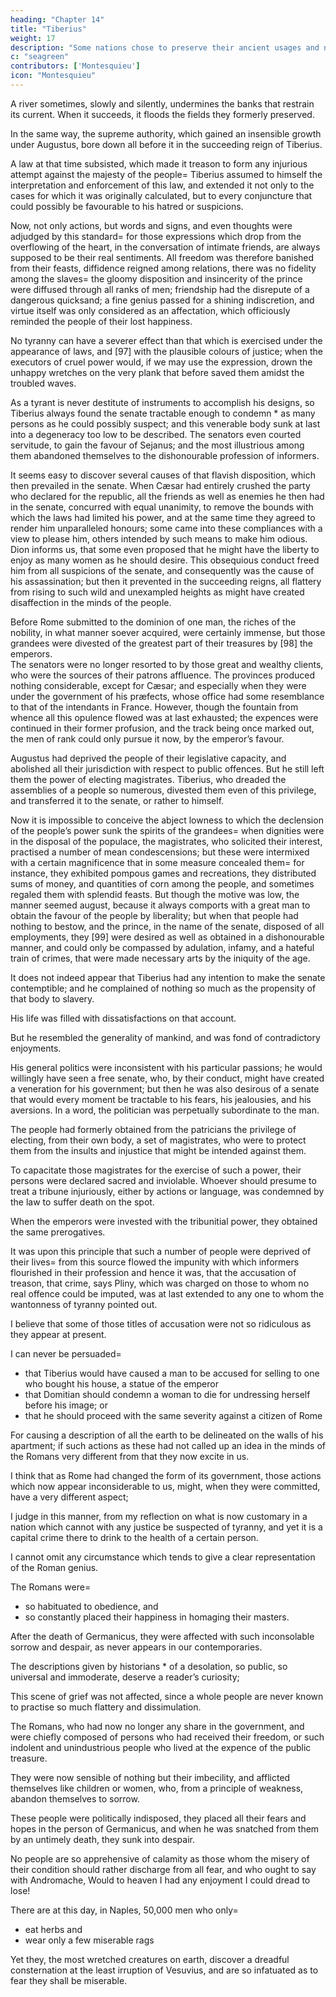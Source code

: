 ```yaml
---
heading: "Chapter 14"
title: "Tiberius"
weight: 17
description: "Some nations chose to preserve their ancient usages and not assist Rome"
c: "seagreen"
contributors: ['Montesquieu']
icon: "Montesquieu"
---
```





A river sometimes, slowly and silently, undermines the banks that restrain its current. When it succeeds, it floods the fields they formerly preserved. 

In the same way, the supreme authority, which gained an insensible growth under Augustus, bore down all before it in the succeeding reign of Tiberius.

A law at that time subsisted, which made it treason to form any injurious attempt against the majesty of the people=  Tiberius assumed to himself the interpretation and enforcement of this law, and extended it not only to the cases for which it was originally calculated, but to every conjuncture that could possibly be favourable to his hatred or suspicions. 

Now, not only actions, but words and signs, and even thoughts were adjudged by this standard=  for those expressions which drop from the overflowing of the heart, in the conversation of intimate friends, are always supposed to be their real sentiments. All freedom was therefore banished from their feasts, diffidence reigned among relations, there was no fidelity among the slaves=  the gloomy disposition and insincerity of the prince were diffused through all ranks of men; friendship had the disrepute of a dangerous quicksand; a fine genius passed for a shining indiscretion, and virtue itself was only considered as an affectation, which officiously reminded the people of their lost happiness.

No tyranny can have a severer effect than that which is exercised under the appearance of laws, and [97] with the plausible colours of justice; when the executors of cruel power would, if we may use the expression, drown the unhappy wretches on the very plank that before saved them amidst the troubled waves.

As a tyrant is never destitute of instruments to accomplish his designs, so Tiberius always found the senate tractable enough to condemn * as many persons as he could possibly suspect; and this venerable body sunk at last into a degeneracy too low to be described. The senators even courted servitude, to gain the favour of Sejanus; and the most illustrious among them abandoned themselves to the dishonourable profession of informers.

It seems easy to discover several causes of that flavish disposition, which then prevailed in the senate. When Cæsar had entirely crushed the party who declared for the republic, all the friends as well as enemies he then had in the senate, concurred with equal unanimity, to remove the bounds with which the laws had limited his power, and at the same time they agreed to render him unparalleled honours; some came into these compliances with a view to please him, others intended by such means to make him odious. Dion informs us, that some even proposed that he might have the liberty to enjoy as many women as he should desire. This obsequious conduct freed him from all suspicions of the senate, and consequently was the cause of his assassination; but then it prevented in the succeeding reigns, all flattery from rising to such wild and unexampled heights as might have created disaffection in the minds of the people.

Before Rome submitted to the dominion of one man, the riches of the nobility, in what manner soever acquired, were certainly immense, but those grandees were divested of the greatest part of their treasures by [98] the emperors. 
\
The senators were no longer resorted to by those great and wealthy clients, who were the sources of their patrons affluence. The provinces produced nothing considerable, except for Cæsar; and especially when they were under the government of his præfects, whose office had some resemblance to that of the intendants in France. However, though the fountain from whence all this opulence flowed was at last exhausted; the expences were continued in their former profusion, and the track being once marked out, the men of rank could only pursue it now, by the emperor’s favour.

Augustus had deprived the people of their legislative capacity, and abolished all their jurisdiction with respect to public offences. But he still left them the power of electing magistrates. Tiberius, who dreaded the assemblies of a people so numerous, divested them even of this privilege, and transferred it to the senate, or rather to himself. 

Now it is impossible to conceive the abject lowness to which the declension of the people’s power sunk the spirits of the grandees=  when dignities were in the disposal of the populace, the magistrates, who solicited their interest, practised a number of mean condescensions; but these were intermixed with a certain magnificence that in some measure concealed them=  for instance, they exhibited pompous games and recreations, they distributed sums of money, and quantities of corn among the people, and sometimes regaled them with splendid feasts. But though the motive was low, the manner seemed august, because it always comports with a great man to obtain the favour of the people by liberality; but when that people had nothing to bestow, and the prince, in the name of the senate, disposed of all employments, they [99] were desired as well as obtained in a dishonourable manner, and could only be compassed by adulation, infamy, and a hateful train of crimes, that were made necessary arts by the iniquity of the age.

It does not indeed appear that Tiberius had any intention to make the senate contemptible; and he complained of nothing so much as the propensity of that body to slavery. 

His life was filled with dissatisfactions on that account. 

But he resembled the generality of mankind, and was fond of contradictory enjoyments. 

His general politics were inconsistent with his particular passions; he would willingly have seen a free senate, who, by their conduct, might have created a veneration for his government; but then he was also desirous of a senate that would every moment be tractable to his fears, his jealousies, and his aversions. In a word, the politician was perpetually subordinate to the man.

The people had formerly obtained from the patricians the privilege of electing, from their own body, a set of magistrates, who were to protect them from the insults and injustice that might be intended against them.

To capacitate those magistrates for the exercise of such a power, their persons were declared sacred and inviolable. Whoever should presume to treat a tribune injuriously, either by actions or language, was condemned by the law to suffer death on the spot. 

When the emperors were invested with the tribunitial power, they obtained the same prerogatives.

It was upon this principle that such a number of people were deprived of their lives=  from this source flowed the impunity with which informers flourished in their profession and hence it was, that the accusation of treason, that crime, says Pliny, which was charged on those to whom no real offence could be imputed, was at last extended to any one to whom the wantonness of tyranny pointed out.

I believe that some of those titles of accusation were not so ridiculous as they appear at present. 

I can never be persuaded= 
- that Tiberius would have caused a man to be accused for selling to one who bought his house, a statue of the emperor
- that Domitian should condemn a woman to die for undressing herself before his image; or 
- that he should proceed with the same severity against a citizen of Rome

For causing a description of all the earth to be delineated on the walls of his apartment; if such actions as these had not called up an idea in the minds of the Romans very different from that they now excite in us. 

I think that as Rome had changed the form of its government, those actions which now appear inconsiderable to us, might, when they were committed, have a very different aspect; 

I judge in this manner, from my reflection on what is now customary in a nation which cannot with any justice be suspected of tyranny, and yet it is a capital crime there to drink to the health of a certain person.

I cannot omit any circumstance which tends to give a clear representation of the Roman genius. 

The Romans were= 
- so habituated to obedience, and
- so constantly placed their happiness in homaging their masters.

After the death of Germanicus, they were affected with such inconsolable sorrow and despair, as never appears in our contemporaries. 

The descriptions given by historians * of a desolation, so public, so universal and immoderate, deserve a reader’s curiosity; 

This scene of grief was not affected, since a whole people are never known to practise so much flattery and dissimulation.

The Romans, who had now no longer any share in the government, and were chiefly composed of persons who had received their freedom, or such indolent and unindustrious people who lived at the expence of the public treasure.

They were now sensible of nothing but their imbecility, and afflicted themselves like children or women, who, from a principle of weakness, abandon themselves to sorrow. 

These people were politically indisposed, they placed all their fears and hopes in the person of Germanicus, and when he was snatched from them by an untimely death, they sunk into despair.

No people are so apprehensive of calamity as those whom the misery of their condition should rather discharge from all fear, and who ought to say with Andromache, Would to heaven I had any enjoyment I could dread to lose! 

There are at this day, in Naples, 50,000 men who only= 
- eat herbs and
- wear only a few miserable rags

Yet they, the most wretched creatures on earth, discover a dreadful consternation at the least irruption of Vesuvius, and are so infatuated as to fear they shall be miserable.